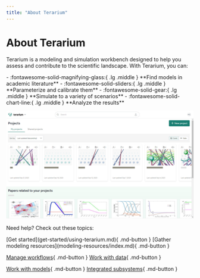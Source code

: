 ```yaml
---
title: "About Terarium"
---
```


# About Terarium

Terarium is a modeling and simulation workbench designed to help you assess and contribute to the scientific landscape. With Terarium, you can:

<div class="grid cards" markdown>
- :fontawesome-solid-magnifying-glass:{ .lg .middle } **Find models in academic literature**
- :fontawesome-solid-sliders:{ .lg .middle } **Parameterize and calibrate them**
- :fontawesome-solid-gear:{ .lg .middle } **Simulate to a variety of scenarios**
- :fontawesome-solid-chart-line:{ .lg .middle } **Analyze the results**
</div>

![The Terarium home screen with a list of projects and related papers](img/terarium-home.jpg)

Need help? Check out these topics:

<div class="gridcards" markdown>
[Get started](get-started/using-terarium.md){ .md-button }
[Gather modeling resources](modeling-resources/index.md){ .md-button }

[Manage workflows](workflows/index.md){ .md-button }
[Work with data](datasets/index.md){ .md-button }

[Work with models](models/index.md){ .md-button }
[Integrated subsystems](subsystems/index.md){ .md-button }
</div>